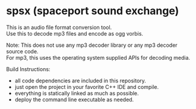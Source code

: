 spsx  (spaceport sound exchange)
================================

This is an audio file format conversion tool.  
Use this to decode mp3 files and encode as ogg vorbis. 

Note: This does not use any mp3 decoder library or any mp3 decoder source code.  
For mp3, this uses the operating system supplied APIs for decoding media.


Build Instructions:
 - all code dependencies are included in this repository.
 - just open the project in your favorite C++ IDE and compile.
 - everything is statically linked as much as possible.
 - deploy the command line executable as needed.